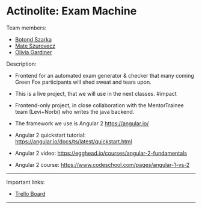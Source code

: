 # Actinolite: Exam Machine

Team members:

* [Botond Szarka](https://github.com/t2botond)
* [Mate Szurovecz](https://github.com/szuri92)
* [Olivia Gardiner](https://github.com/oliviaisarobot)

Description:

* Frontend for an automated exam generator & checker that many coming Green Fox participants will shed sweat and tears upon.
* This is a live project, that we will use in the next classes. #impact
* Frontend-only project, in close collaboration with the MentorTrainee team (Levi+Norbi) who writes the java backend.

* The framework we use is Angular 2 https://angular.io/
* Angular 2 quickstart tutorial: https://angular.io/docs/ts/latest/quickstart.html
* Angular 2 video: https://egghead.io/courses/angular-2-fundamentals
* Angular 2 course: https://www.codeschool.com/pages/angular-1-vs-2

---

Important links:

* [Trello Board](https://trello.com/b/0k5ZFOSG/actinolite-exam-machine-project)


---
